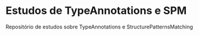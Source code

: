 # Estudos de TypeAnnotations e SPM
 Repositório de estudos sobre TypeAnnotations e StructurePatternsMatching
